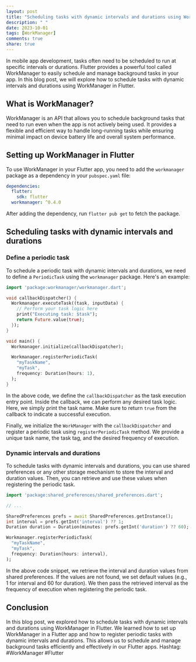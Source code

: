 ```yaml
---
layout: post
title: "Scheduling tasks with dynamic intervals and durations using WorkManager in Flutter"
description: " "
date: 2023-10-01
tags: [WorkManager]
comments: true
share: true
---
```


In mobile app development, tasks often need to be scheduled to run at specific intervals or durations. Flutter provides a powerful tool called WorkManager to easily schedule and manage background tasks in your app. In this blog post, we will explore how to schedule tasks with dynamic intervals and durations using WorkManager in Flutter.

## What is WorkManager?

WorkManager is an API that allows you to schedule background tasks that need to run even when the app is not actively being used. It provides a flexible and efficient way to handle long-running tasks while ensuring minimal impact on device battery life and overall system performance.

## Setting up WorkManager in Flutter

To use WorkManager in your Flutter app, you need to add the `workmanager` package as a dependency in your `pubspec.yaml` file:

```yaml
dependencies:
  flutter:
    sdk: flutter
  workmanager: ^0.4.0
```

After adding the dependency, run `flutter pub get` to fetch the package.

## Scheduling tasks with dynamic intervals and durations

### Define a periodic task

To schedule a periodic task with dynamic intervals and durations, we need to define a `PeriodicTask` using the `workmanager` package. Here's an example:

```dart
import 'package:workmanager/workmanager.dart';

void callbackDispatcher() {
  Workmanager.executeTask((task, inputData) {
    // Perform your task logic here
    print("Executing task: $task");
    return Future.value(true);
  });
}

void main() {
  Workmanager.initialize(callbackDispatcher);

  Workmanager.registerPeriodicTask(
    "myTaskName",
    "myTask",
    frequency: Duration(hours: 1),
  );
}
```

In the above code, we define the `callbackDispatcher` as the task execution entry point. Inside the callback, we can perform any desired task logic. Here, we simply print the task name. Make sure to return `true` from the callback to indicate a successful execution.

Finally, we initialize the `WorkManager` with the `callbackDispatcher` and register a periodic task using `registerPeriodicTask` method. We provide a unique task name, the task tag, and the desired frequency of execution.

### Dynamic intervals and durations

To schedule tasks with dynamic intervals and durations, you can use shared preferences or any other storage mechanism to store the interval and duration values. Then, you can retrieve and use these values when registering the periodic task.

```dart
import 'package:shared_preferences/shared_preferences.dart';

// ...

SharedPreferences prefs = await SharedPreferences.getInstance();
int interval = prefs.getInt('interval') ?? 1;
Duration duration = Duration(minutes: prefs.getInt('duration') ?? 60);

Workmanager.registerPeriodicTask(
  "myTaskName",
  "myTask",
  frequency: Duration(hours: interval),
);
```

In the above code snippet, we retrieve the interval and duration values from shared preferences. If the values are not found, we set default values (e.g., 1 for interval and 60 for duration). We then pass the retrieved interval as the frequency of execution when registering the periodic task.

## Conclusion

In this blog post, we explored how to schedule tasks with dynamic intervals and durations using WorkManager in Flutter. We learned how to set up WorkManager in a Flutter app and how to register periodic tasks with dynamic intervals and durations. This allows us to schedule and manage background tasks efficiently and effectively in our Flutter apps. Hashtag: #WorkManager #Flutter